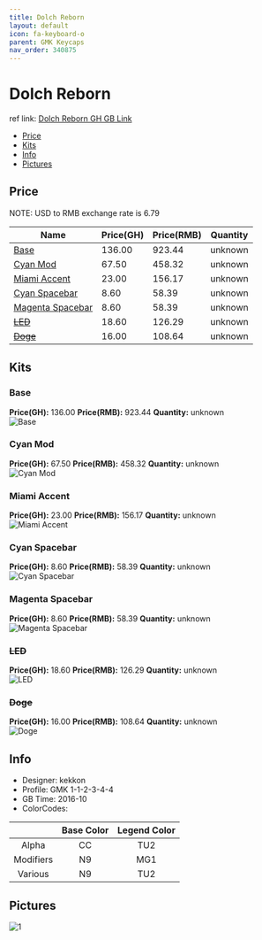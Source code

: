 ```yaml
---
title: Dolch Reborn
layout: default
icon: fa-keyboard-o
parent: GMK Keycaps
nav_order: 340875
---
```


# Dolch Reborn

ref link: [Dolch Reborn GH GB Link](https://geekhack.org/index.php?topic=85147.0)

* [Price](#price)
* [Kits](#kits)
* [Info](#info)
* [Pictures](#pictures)


## Price  
NOTE: USD to RMB exchange rate is 6.79

| Name          | Price(GH)    |  Price(RMB) | Quantity |
| ------------- | ------------ |  ---------- | -------- |
|[Base](#base)|136.00|923.44|unknown|
|[Cyan Mod](#cyan-mod)|67.50|458.32|unknown|
|[Miami Accent](#miami-accent)|23.00|156.17|unknown|
|[Cyan Spacebar](#cyan-spacebar)|8.60|58.39|unknown|
|[Magenta Spacebar](#magenta-spacebar)|8.60|58.39|unknown|
|[~~LED~~](#led)|18.60|126.29|unknown|
|[~~Doge~~](#doge)|16.00|108.64|unknown|


## Kits
### Base
**Price(GH):** 136.00    **Price(RMB):** 923.44    **Quantity:** unknown  
<img src="{{ 'assets/images/gmk-keycaps/dolchreborn/kits_pics/base.jpg' | relative_url }}" alt="Base" class="image featured">

### Cyan Mod
**Price(GH):** 67.50    **Price(RMB):** 458.32    **Quantity:** unknown  
<img src="{{ 'assets/images/gmk-keycaps/dolchreborn/kits_pics/cyan-mods.jpg' | relative_url }}" alt="Cyan Mod" class="image featured">

### Miami Accent
**Price(GH):** 23.00    **Price(RMB):** 156.17    **Quantity:** unknown  
<img src="{{ 'assets/images/gmk-keycaps/dolchreborn/kits_pics/miami-accent.png' | relative_url }}" alt="Miami Accent" class="image featured">

### Cyan Spacebar
**Price(GH):** 8.60    **Price(RMB):** 58.39    **Quantity:** unknown  
<img src="{{ 'assets/images/gmk-keycaps/dolchreborn/kits_pics/cyan-spacebar.png' | relative_url }}" alt="Cyan Spacebar" class="image featured">

### Magenta Spacebar
**Price(GH):** 8.60    **Price(RMB):** 58.39    **Quantity:** unknown  
<img src="{{ 'assets/images/gmk-keycaps/dolchreborn/kits_pics/magenta-spacebar.png' | relative_url }}" alt="Magenta Spacebar" class="image featured">

### ~~LED~~
**Price(GH):** 18.60    **Price(RMB):** 126.29    **Quantity:** unknown  
<img src="{{ 'assets/images/gmk-keycaps/dolchreborn/kits_pics/led.png' | relative_url }}" alt="LED" class="image featured">

### ~~Doge~~
**Price(GH):** 16.00    **Price(RMB):** 108.64    **Quantity:** unknown  
<img src="{{ 'assets/images/gmk-keycaps/dolchreborn/kits_pics/doge.png' | relative_url }}" alt="Doge" class="image featured">


## Info
* Designer: kekkon
* Profile: GMK 1-1-2-3-4-4
* GB Time: 2016-10
* ColorCodes:  

| |Base Color     | Legend Color
| :-------------: | :-------------: | :------------:
|Alpha|CC|TU2
|Modifiers|N9|MG1
|Various|N9|TU2


## Pictures
<img src="{{ 'assets/images/gmk-keycaps/dolchreborn/rendering_pics/1.jpg' | relative_url }}" alt="1" class="image featured">
